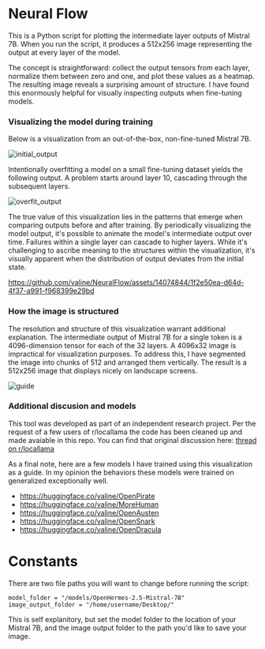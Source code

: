 # Neural Flow

This is a Python script for plotting the intermediate layer outputs of Mistral 7B. When you run the script, it produces a 512x256 image representing the output at every layer of the model.

The concept is straightforward: collect the output tensors from each layer, normalize them between zero and one, and plot these values as a heatmap. The resulting image reveals a surprising amount of structure. I have found this enormously helpful for visually inspecting outputs when fine-tuning models.

### Visualizing the model during training

Below is a visualization from an out-of-the-box, non-fine-tuned Mistral 7B.

![initial_output](https://github.com/valine/NeuralFlow/assets/14074844/aef6a0fc-820c-4e6d-94df-a907df8a7018)


Intentionally overfitting a model on a small fine-tuning dataset yields the following output. A problem starts around layer 10, cascading through the subsequent layers.

![overfit_output](https://github.com/valine/NeuralFlow/assets/14074844/c6788265-5c8c-45ba-8092-98ec6d3caf09)

The true value of this visualization lies in the patterns that emerge when comparing outputs before and after training. By periodically visualizing the model output, it's possible to animate the model's intermediate output over time. Failures within a single layer can cascade to higher layers. While it's challenging to ascribe meaning to the structures within the visualization, it's visually apparent when the distribution of output deviates from the initial state.

https://github.com/valine/NeuralFlow/assets/14074844/1f2e50ea-d64d-4f37-a991-f968399e29bd

### How the image is structured

The resolution and structure of this visualization warrant additional explanation. The intermediate output of Mistral 7B for a single token is a 4096-dimension tensor for each of the 32 layers. A 4096x32 image is impractical for visualization purposes. To address this, I have segmented the image into chunks of 512 and arranged them vertically. The result is a 512x256 image that displays nicely on landscape screens.


![guide](https://github.com/valine/NeuralFlow/assets/14074844/7cf5ad4a-98a7-4ec4-896c-fe4fb5068654)

### Additional discusion and models
This tool was developed as part of an independent research project. Per the request of a few users of r/locallama the code has been cleaned up and made avaiable in this repo. You can find that original discussion here:
[thread on r/locallama](https://www.reddit.com/r/LocalLLaMA/comments/1ap8mxh/comment/kq4mdk4/?context=3)

As a final note, here are a few models I have trained using this visualization as a guide. In my opinion the behaviors these models were trained on generalized exceptionally well. 
- https://huggingface.co/valine/OpenPirate
- https://huggingface.co/valine/MoreHuman
- https://huggingface.co/valine/OpenAusten
- https://huggingface.co/valine/OpenSnark
- https://huggingface.co/valine/OpenDracula

# Constants
There are two file paths you will want to change before running the script:

```
model_folder = "/models/OpenHermes-2.5-Mistral-7B"
image_output_folder = "/home/username/Desktop/"
```

This is self explanitory, but set the model folder to the location of your Mistral 7B, and the image output folder to the path you'd like to save your image.
